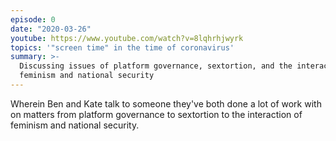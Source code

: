 ```yaml
---
episode: 0
date: "2020-03-26"
youtube: https://www.youtube.com/watch?v=8lqhrhjwyrk
topics: '"screen time" in the time of coronavirus'
summary: >-
  Discussing issues of platform governance, sextortion, and the interaction of
  feminism and national security
---
```

Wherein Ben and Kate talk to someone they've both done a lot of work with on
matters from platform governance to sextortion to the interaction of feminism
and national security.
